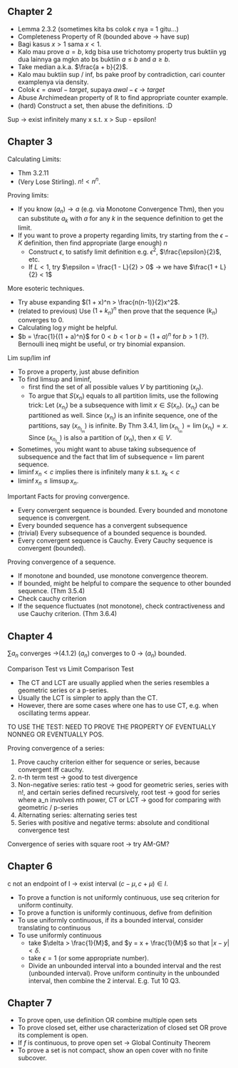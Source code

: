 ## Chapter 2

- Lemma 2.3.2 (sometimes kita bs colok $\epsilon$ nya = 1 gitu...)
- Completeness Property of R (bounded above -> have sup)
- Bagi kasus $x > 1$ sama $x < 1$.
- Kalo mau prove $a = b$, kdg bisa use trichotomy property trus buktiin yg dua lainnya ga mgkn ato bs buktiin $a \leq b$ and $a \geq b$.
- Take median a.k.a. $\frac{a + b}{2}$.
- Kalo mau buktiin sup / inf, bs pake proof by contradiction, cari counter examplenya via density.
- Colok $\epsilon = awal - target$, supaya $awal - \epsilon$ -> $target$
- Abuse Archimedean property of $\mathbb{R}$ to find appropriate counter example.
- (hard) Construct a set, then abuse the definitions. :D

Sup -> exist infinitely many x s.t. x > Sup - epsilon!

## Chapter 3

Calculating Limits:

- Thm 3.2.11
- (Very Lose Stirling). $n! < n^n$.

Proving limits:
- If you know $(a_n) \rightarrow a$ (e.g. via Monotone Convergence Thm), then you can substitute $a_k$ with $a$ for any $k$ in the sequence definition to get the limit.
- If you want to prove a property regarding limits, try starting from the $\epsilon - K$ definition, then find appropriate (large enough) $n$
	- Construct $\epsilon$, to satisfy limit definition e.g. $\epsilon^2$, $\frac{\epsilon}{2}$, etc.
	- If $L < 1$, try $\epsilon = \frac{1 - L}{2} > 0$ -> we have $\frac{1 + L}{2} < 1$

More esoteric techniques.
- Try abuse expanding $(1 + x)^n > \frac{n(n-1)}{2}x^2$.
- (related to previous) Use $(1 + k_n)^n$ then prove that the sequence $(k_n)$ converges to 0.
- Calculating $\log y$ might be helpful.
- $b = \frac{1}{(1 + a)^n}$ for $0 < b < 1$ or $b = (1 + a)^n$ for $b > 1$ (?). Bernoulli ineq might be useful, or try binomial expansion.


Lim sup/lim inf
- To prove a property, just abuse definition
- To find limsup and liminf, 
    - first find the set of all possible values $V$ by partitioning $(x_n)$. 
    - To argue that $S(x_n)$ equals to all partition limits, use the following trick: Let $(x_{n_l})$ be a subsequence with limit $x \in S(x_n)$. $(x_{n_l})$ can be partitioned as well. Since $(x_{n_l})$ is an infinite sequence, one of the partitions, say $(x_{n_{l_m}})$ is infinite. By Thm 3.4.1, $\lim (x_{n_{l_m}}) = \lim (x_{n_l}) = x$. Since $(x_{n_{l_m}})$ is also a partition of $(x_n)$, then $x \in V$.
- Sometimes, you might want to abuse taking subsequence of subsequence and the fact that lim of subsequence = lim parent sequence.
- $\liminf x_n < c$ implies there is infinitely many $k$ s.t. $x_k < c$
- $\liminf x_n \leq \limsup x_n$.

Important Facts for proving convergence.
- Every convergent sequence is bounded. Every bounded and monotone sequence is convergent.
- Every bounded sequence has a convergent subsequence
- (trivial) Every subsequence of a bounded sequence is bounded.
- Every convergent sequence is Cauchy. Every Cauchy sequence is convergent (bounded).

Proving convergence of a sequence.
- If monotone and bounded, use monotone convergence theorem.
- If bounded, might be helpful to compare the sequence to other bounded sequence. (Thm 3.5.4)
- Check cauchy criterion
- If the sequence fluctuates (not monotone), check contractiveness and use Cauchy criterion. (Thm 3.6.4)

## Chapter 4

$\sum a_n$ converges ->(4.1.2) $(a_n)$ converges to 0 -> $(a_n)$ bounded.

Comparison Test vs Limit Comparison Test
- The CT and LCT are usually applied when the series resembles a geometric series or a p-series.
- Usually the LCT is simpler to apply than the CT.
- However, there are some cases where one has to use CT, e.g. when oscillating terms appear.

TO USE THE TEST: NEED TO PROVE THE PROPERTY OF EVENTUALLY NONNEG OR EVENTUALLY POS.

Proving convergence of a series:
1. Prove cauchy criterion either for sequence or series, because convergent iff cauchy.
2. n-th term test -> good to test divergence
3. Non-negative series: ratio test -> good for geometric series, series with n!, and certain series defined recursively, root test -> good for series where a_n involves nth power, CT or LCT -> good for comparing with geometric / p-series
4. Alternating series: alternating series test
5. Series with positive and negative terms: absolute and conditional convergence test

Convergence of series with square root -> try AM-GM?

## Chapter 6

c not an endpoint of I -> exist interval $(c - \mu, c + \mu) \in I$.

- To prove a function is not uniformly continuous, use seq criterion for uniform continuity.
- To prove a function is uniformly continuous, defive from definition
- To use uniformly continuous, if its a bounded interval, consider translating to continuous
- To use uniformly continuous
	- take $\delta > \frac{1}{M}$, and $y = x + \frac{1}{M}$ so that $| x - y | < \delta$.
	- take $\epsilon = 1$ (or some appropriate number).
	- Divide an unbounded interval into a bounded interval and the rest (unbounded interval). Prove uniform continuity in the unbounded interval, then combine the 2 interval. E.g. Tut 10 Q3.

## Chapter 7

- To prove open, use definition OR combine multiple open sets
- To prove closed set, either use characterization of closed set OR prove its complement is open.
- If $f$ is continuous, to prove open set -> Global Continuity Theorem
- To prove a set is not compact, show an open cover with no finite subcover.
